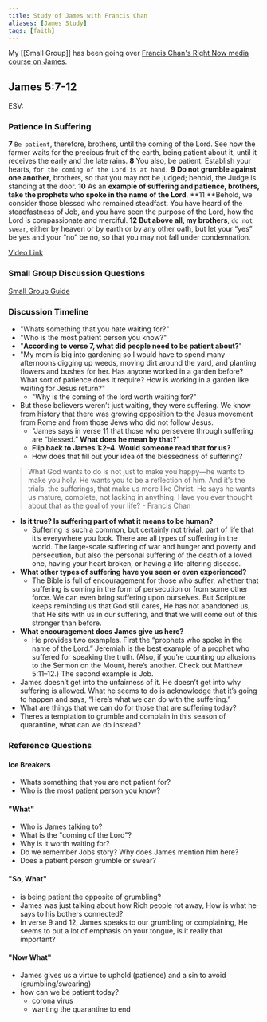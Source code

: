 ```yaml
---
title: Study of James with Francis Chan
aliases: [James Study]
tags: [faith]
---
```


My [[Small Group]] has been going over [Francis Chan's Right Now media course on James](https://www.rightnowmedia.org/Content/Series/159923).

## James 5:7-12

ESV:

### Patience in Suffering

**7** `Be patient`, therefore, brothers, until the coming of the Lord. See how the farmer waits for the precious fruit of the earth, being patient about it, until it receives the early and the late rains.
**8** You also, be patient. Establish your hearts, `for the coming of the Lord is at hand.`
**9** **Do not grumble against one another**, brothers, so that you may not be judged; behold, the Judge is standing at the door.
**10** As an **example of suffering and patience, brothers, take the prophets who spoke in the name of the Lord**.
**11 **Behold, we consider those blessed who remained steadfast. You have heard of the steadfastness of Job, and you have seen the purpose of the Lord, how the Lord is compassionate and merciful.
**12** **But above all, my brothers**, `do not swear`, either by heaven or by earth or by any other oath, but let your “yes” be yes and your “no” be no, so that you may not fall under condemnation.

[Video Link](https://www.rightnowmedia.org/Content/Series/159923?episode=11)

### Small Group Discussion Questions

[Small Group Guide](https://reader.rightnowmedia.org/5/160682)

### Discussion Timeline

- "Whats something that you hate waiting for?"
- "Who is the most patient person you know?"
- "**According to verse 7, what did people need to be patient about?**"
- "My mom is big into gardening so I would have to spend many afternoons digging up weeds, moving dirt around the yard, and planting flowers and bushes for her. Has anyone worked in a garden before? What sort of patience does it require? How is working in a garden like waiting for Jesus return?"
  - "Why is the coming of the lord worth waiting for?"
- But these believers weren’t just waiting, they were suffering. We know from history that there was growing opposition to the Jesus movement from Rome and from those Jews who did not follow Jesus.
  - "James says in verse 11 that those who persevere through suffering are “blessed.” **What does he mean by that?**"
  - **Flip back to James 1:2–4. Would someone read that for us?**
  - How does that fill out your idea of the blessedness of suffering?

> What God wants to do is not just to make you happy—he wants to make you holy. He wants you to be a reflection of him. And it’s the trials, the sufferings, that make us more like Christ. He says he wants us mature, complete, not lacking in anything. Have you ever thought about that as the goal of your life? - Francis Chan

- **Is it true? Is suffering part of what it means to be human?**
  - Suffering is such a common, but certainly not trivial, part of life that it’s everywhere you look. There are all types of suffering in the world. The large-scale suffering of war and hunger and poverty and persecution, but also the personal suffering of the death of a loved one, having your heart broken, or having a life-altering disease.
- **What other types of suffering have you seen or even experienced?**
  - The Bible is full of encouragement for those who suffer, whether that suffering is coming in the form of persecution or from some other force. We can even bring suffering upon ourselves. But Scripture keeps reminding us that God still cares, He has not abandoned us, that He sits with us in our suffering, and that we will come out of this stronger than before.
- **What encouragement does James give us here?**
  - He provides two examples. First the “prophets who spoke in the name of the Lord.” Jeremiah is the best example of a prophet who suffered for speaking the truth. (Also, if you’re counting up allusions to the Sermon on the Mount, here’s another. Check out Matthew 5:11–12.) The second example is Job.
- James doesn’t get into the unfairness of it. He doesn’t get into why suffering is allowed. What he seems to do is acknowledge that it’s going to happen and says, “Here’s what we can do with the suffering.”
- What are things that we can do for those that are suffering today?
- Theres a temptation to grumble and complain in this season of quarantine, what can we do instead?

### Reference Questions

#### Ice Breakers

- Whats something that you are not patient for?
- Who is the most patient person you know?

#### "What"

- Who is James talking to?
- What is the "coming of the Lord"?
- Why is it worth waiting for?
- Do we remember Jobs story? Why does James mention him here?
- Does a patient person grumble or swear?

#### "So, What"

- is being patient the opposite of grumbling?
- James was just talking about how Rich people rot away, How is what he says to his bothers connected?
- In verse 9 and 12, James speaks to our grumbling or complaining, He seems to put a lot of emphasis on your tongue, is it really that important?

#### "Now What"

- James gives us a virtue to uphold (patience) and a sin to avoid (grumbling/swearing)
- how can we be patient today?
  - corona virus
  - wanting the quarantine to end
